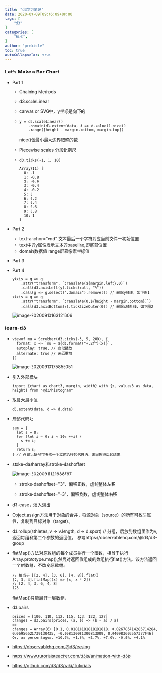 ```yaml
---
title: "d3学习笔记"
date: 2020-09-09T09:46:09+08:00
tags: [
    "d3"
]
categories: [
    "技术",
]
author: "prehisle"
toc: true
autoCollapseToc: true
---
```




### Let’s Make a Bar Chart

* Part 1

  * Chaining Methods

  * d3.scaleLinear

  * canvas or SVG中，y坐标是向下的

  * ```
    y = d3.scaleLinear()
        .domain(d3.extent(data, d => d.value)).nice()
        .range([height - margin.bottom, margin.top])
    ```

    nice()做最小最大边界取整的数

  * Piecewise scales 分段比例尺

  * `d3.ticks(-1, 1, 10)`

    ```
    Array(11) [
      0: -1
      1: -0.8
      2: -0.6
      3: -0.4
      4: -0.2
      5: 0
      6: 0.2
      7: 0.4
      8: 0.6
      9: 0.8
      10: 1
    ]
    ```

    

* Part 2

  * text-anchor="end" 文本最后一个字符对应当前文件一初始位置
  * text中的y属性表示文本的baseline,即底部位置
  * domain数据值 range屏幕像素坐标值 

* Part 3

* Part 4

  ```
  yAxis = g => g
      .attr("transform", `translate(${margin.left},0)`)
      .call(d3.axisLeft(y).ticks(null, "%"))
      .call(g => g.select(".domain").remove()) // 删除y轴线，如下图1
  xAxis = g => g
      .attr("transform", `translate(0,${height - margin.bottom})`)
      .call(d3.axisBottom(x).tickSizeOuter(0)) // 删除x轴外线，如下图2
  ```

  ![image-20200910163121606](https://note.youdao.com/yws/public/resource/40e7acccfd342428f39d3dc7cca9ce31/xmlnote/WEBRESOURCEd3e1ae5434d540fd98a1131ec24fe521/129)

### learn-d3

* ```
  viewof mu = Scrubber(d3.ticks(-5, 5, 200), {
    format: x => `mu = ${d3.format("+.2f")(x)}`,
    autoplay: true, // 自动播放
    alternate: true // 来回重放
  })
  ```

  ![image-20200910175855051](https://note.youdao.com/yws/public/resource/40e7acccfd342428f39d3dc7cca9ce31/xmlnote/WEBRESOURCEd99280a5033947559d2a5da8e4ea3946/130)

* 引入外部模块

  ```
  import {chart as chart3, margin, width} with {x, values3 as data, height} from "@d3/histogram"
  ```

* 取最大最小值

  ```
  d3.extent(data, d => d.date)
  ```

* 局部代码块

  ```
  sum = {
    let s = 0;
    for (let i = 0; i < 10; ++i) {
      s += i;
    }
    return s;
  } // 外部大括号可看成一个立即执行的代码块，返回执行后的结果
  ```

* stoke-dasharray和stroke-dashoffset

  ![image-20200911121638767](https://note.youdao.com/yws/public/resource/40e7acccfd342428f39d3dc7cca9ce31/xmlnote/WEBRESOURCE80f72e34e05741f0bd39420b578f3405/131)

  * stroke-dashoffset="3"，偏移正数，虚线整体左移

  * stroke-dashoffset="-3"，偏移负数，虚线整体右移

* d3-ease，淡入淡出

* Object.assign方法用于对象的合并，将源对象（source）的所有可枚举属性，复制到目标对象（target）。

* d3.rollup(athletes, v => v.length, d => d.sport) // 分组，后放到数组里作为v, 返回每组和第二个参数的返回值， 参考https://observablehq.com/@d3/d3-group

* flatMap()方法对原数组的每个成员执行一个函数，相当于执行Array.prototype.map(),然后对返回值组成的数组执行flat()方法。该方法返回一个新数组，不改变原数组。

  ```
  // 相当于 [[2, 4], [3, 6], [4, 8]].flat()
  [2, 3, 4].flatMap((x) => [x, x * 2])
  // [2, 4, 3, 6, 4, 8]
  123
  ```

  flatMap()只能展开一层数组。

* d3.pairs

  ```
  prices = [100, 110, 112, 115, 123, 122, 127]
  changes = d3.pairs(prices, (a, b) => (b - a) / a)
  ==
  changes = Array(6) [0.1, 0.01818181818181818, 0.026785714285714284, 0.06956521739130435, -0.008130081300813009, 0.040983606557377046]
  Or, as percentages: +10.0%, +1.8%, +2.7%, +7.0%, -0.8%, +4.1%.
  ```

  

* https://observablehq.com/@d3/easing
* https://www.tutorialsteacher.com/d3js/animation-with-d3js
* https://github.com/d3/d3/wiki/Tutorials